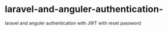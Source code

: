 # laravel-and-anguler-authentication-
laravel and anguler authentication with JWT with reset password 
